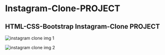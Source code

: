 # Instagram-Clone-PROJECT
<h2>HTML-CSS-Bootstrap Instagram-Clone PROJECT</h2>

![instagram clone img 1](https://user-images.githubusercontent.com/96665012/154481625-a07678ce-fd87-4794-a31b-a80c6bf019cc.PNG)


![instagram clone img 2](https://user-images.githubusercontent.com/96665012/154481697-be00d052-cb21-4d5a-8791-3e16fc4981a5.PNG)
